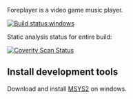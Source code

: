 Foreplayer is a video game music player.

[![Build status:windows](https://ci.appveyor.com/api/projects/status/jh9oc6my9epcrqpu?svg=true)](https://ci.appveyor.com/project/theall68665/foreplayer)

Static analysis status for entire build:

[![Coverity Scan Status](https://scan.coverity.com/projects/18367/badge.svg?flat=1)](https://scan.coverity.com/projects/theall-foreplayer)

Install development tools
-------------
Download and install [MSYS2] on windows.

[site]: https://foreplayer.github.io
[nullsoft]: https://sourceforge.net/projects/nsis/
[MSYS2]: http://www.msys2.org/